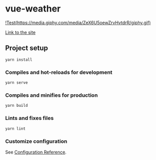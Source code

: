 # vue-weather

[!Test(https://media.giphy.com/media/ZeX6U5oewZrvHvtdrR/giphy.gif)](https://media.giphy.com/media/ZeX6U5oewZrvHvtdrR/giphy.gif)



[Link to the site](https://fervent-curie-f4fbc1.netlify.app/)

## Project setup
```
yarn install
```

### Compiles and hot-reloads for development
```
yarn serve
```

### Compiles and minifies for production
```
yarn build
```

### Lints and fixes files
```
yarn lint
```

### Customize configuration
See [Configuration Reference](https://cli.vuejs.org/config/).
